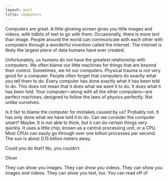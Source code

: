 ```yaml
---
layout: post
title: computers
---
```


Computers are great. A little glowing screen gives you little images and videos, with tidbits of text to go with them. Occasionally, there is more text than image. People around the world can communicate with each other with computers through a wonderful invention called the internet. The internet is likely the largest piece of data humans have ever created. 

Unfortunately, us humans do not have the greatest relationship with computers. We often blame our little machines for things that are beyond their control. Sometimes, we hit our computers. Physical trauma is not very good for a computer. People often forget that computers do exactly what you tell them to do. Every computer has done exactly what it has been told to do. This does not mean that it does what we *want* it to do. It does what it has been told. Your computer—along with all the other computers—are perfect machines, designed to follow the laws of physics perfectly. Not unlike ourselves.

Is it fair to blame the computer for mistakes caused by us? Probably not. It has only done what we have told it to do. Can we consider the computer smart? Maybe. It is not able to think, but it can do certain things very quickly. It uses a little chip, known as a central processing unit, or a CPU. Most CPUs can easily go through over one billion processes per second. The sun is about 0.15 billion meters away. 

Could you do that? No, you couldn’t. 

Oliver




They can show you images. They can show you videos. They can show you images *and* videos. They can show you text, too. You can read off of 